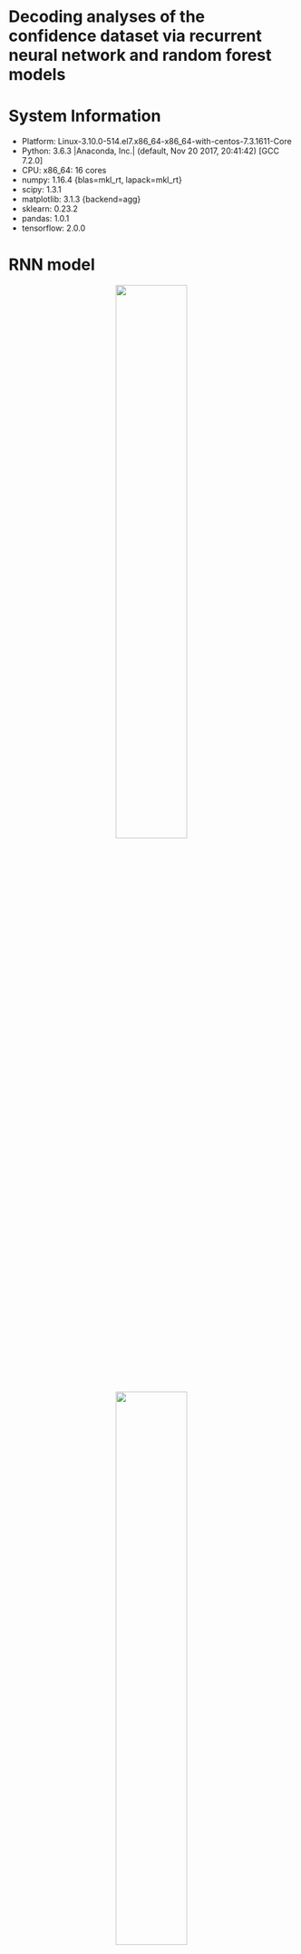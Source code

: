 # Decoding analyses of the confidence dataset via recurrent neural network and random forest models

# System Information
- Platform:      Linux-3.10.0-514.el7.x86_64-x86_64-with-centos-7.3.1611-Core
- Python:        3.6.3 |Anaconda, Inc.| (default, Nov 20 2017, 20:41:42)  [GCC 7.2.0]
- CPU:           x86_64: 16 cores
- numpy:         1.16.4 {blas=mkl_rt, lapack=mkl_rt}
- scipy:         1.3.1
- matplotlib:    3.1.3 {backend=agg}
- sklearn:       0.23.2
- pandas:        1.0.1
- tensorflow:    2.0.0

# RNN model
<p align="center" float="left">
  <img src="https://github.com/nmningmei/decoding_confidence_dataset/blob/main/figures/RNN%20model%20confidence%20database.jpg" width="50%" />
  <img src="https://github.com/nmningmei/decoding_confidence_dataset/blob/main/figures/external-content.duckduckgo.com.jpg" width="50%" /> 
</p>


# Decode confidence
## Decoding scores (within domain)
![confidence_w_score](https://github.com/nmningmei/decoding_confidence_dataset/blob/main/figures/confidence/LOO_compare_RNN_RF/RNN%20vs%20RF%20LOO.jpeg)

## Feature contributions (within domain)
![confidence_w_feature](https://github.com/nmningmei/decoding_confidence_dataset/blob/main/figures/confidence/LOO_compare_RNN_RF/RNN%20vs%20RF%20features.jpeg)

## Decoding scores (cross domain)
![confidence_c_score](https://github.com/nmningmei/decoding_confidence_dataset/blob/main/figures/confidence/CD/cross%20domain%20decoding%20scores.jpeg)

## Feature contributions (cross domain)
![confidence_c_feature](https://github.com/nmningmei/decoding_confidence_dataset/blob/main/figures/confidence/CD/hidden%20states%20of%20time%20steps.jpeg)

# Decode adequacy
## Decoding scores (within domain)
![adequacy_w_score](https://github.com/nmningmei/decoding_confidence_dataset/blob/main/figures/adequacy/LOO_compare_RNN_RF/RNN%20vs%20RF%20LOO.jpeg)

## Feature contributions (within domain)
![adequacy_w_feature](https://github.com/nmningmei/decoding_confidence_dataset/blob/main/figures/adequacy/LOO_compare_RNN_RF/RNN%20vs%20RF%20features.jpeg)

## Decoding scores (cross domain)
![adequacy_c_score](https://github.com/nmningmei/decoding_confidence_dataset/blob/main/figures/adequacy/CD/cross%20domain%20decoding%20scores.jpeg)

## Feature contributions (cross domain)
![adequacy_c_feature](https://github.com/nmningmei/decoding_confidence_dataset/blob/main/figures/adequacy/CD/hidden%20states%20of%20time%20steps.jpeg)
